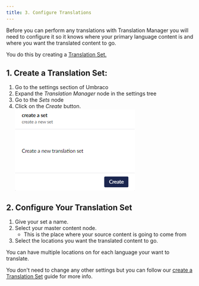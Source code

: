 ```yaml
---
title: 3. Configure Translations
--- 
```


Before you can perform any translations with Translation Manager you will need to configure it so it knows where your primary language content is and where you want the translated content to go. 

You do this by creating a [Translation Set.](../key_topics/set)

## 1. Create a Translation Set: 

1. Go to the settings section of Umbraco
2. Expand the *Translation Manager* node in the settings tree
3. Go to the *Sets* node
4. Click on the *Create* button.
![Create Button](createexample.png)

## 2. Configure Your Translation Set

 1. Give your set a name.
 2. Select your master content node.
    - This is the place where your source content is going to come from 
 3. Select the locations you want the translated content to go.

You can have multiple locations on for each language your want to translate.

 You don't need to change any other settings but you can follow our [create a Translation Set](../guides/sets/create) guide for more info.



